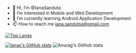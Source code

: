 - 👋 Hi, I’m @IanaSanduta
- 👀 I’m interested in Mobile and Wed Development
- 🌱 I’m currently learning Android Application Development
- 📫 How to reach me iana.sandutsa@gmail.com

[![Top Langs](https://github-readme-stats.vercel.app/api/top-langs/?username=IanaSanduta&layout=compact)](https://github.com/IanaSanduta/github-readme-stats)



[![Ianas's GitHub stats](https://github-readme-stats.vercel.app/api?username=IanaSanduta)](https://github.com/IanaSanduta/github-readme-stats)
![Anurag's GitHub stats](https://github-readme-stats.vercel.app/api?username=IanaSanduta&show_icons=true&theme=buefy)
